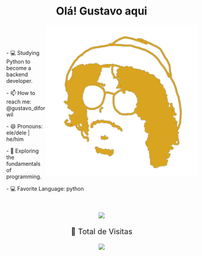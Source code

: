 
<div align="center">
  <h1> Olá! Gustavo aqui</h1>
  <img align="right" src="newwwww-removebg-preview.png" alt="Imagem" min-width="400" max-width="400px" width="400px" align="right">

</div></br>
 <div align="left"><br>

  <br>

  <p>- 💻 Studying Python to become a backend developer. </p>
  <p>- 📫 How to reach me: @gustavo_diforwil </p>
  <p>- 😄 Pronouns: ele/dele | he/him </p>
  <p>- 🌱 Exploring the fundamentals of programming. </p>
  <p>- 💻 Favorite Language: python  </p>

</div></br>   
 <div align="center"><br>
  <a href="https://www.instagram.com/gustavo_diforwil" target="_blank"><img src="https://img.shields.io/badge/-Instagram-%23E4405F?style=for-the-badge&logo=instagram&logoColor=white" target="_blank"></a>
<div align="center">
<p style="font-size: 20px;">🔎 Total de Visitas<p>
<img alingn="left" src="https://profile-counter.glitch.me/GustavoDiforwil/count.svg"/>
</div>    
